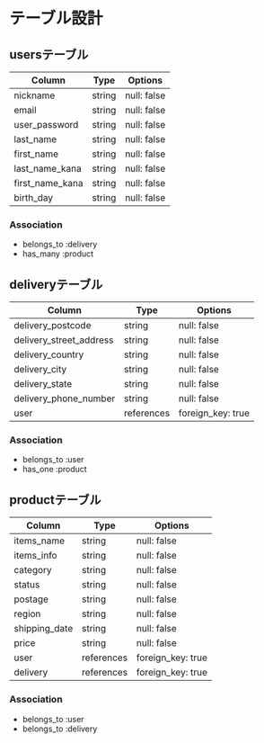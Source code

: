 # テーブル設計

## usersテーブル
| Column          | Type   | Options     |
|-----------------|--------|-------------|
| nickname        | string | null: false |
| email           | string | null: false |
| user_password   | string | null: false |
| last_name       | string | null: false |
| first_name      | string | null: false |
| last_name_kana  | string | null: false |
| first_name_kana | string | null: false |
| birth_day       | string | null: false |

### Association
* belongs_to :delivery
* has_many :product


## deliveryテーブル
| Column                  | Type       | Options           |
|-------------------------|------------|-------------------|
| delivery_postcode       | string     | null: false       |
| delivery_street_address | string     | null: false       |
| delivery_country        | string     | null: false       |
| delivery_city           | string     | null: false       |
| delivery_state          | string     | null: false       |
| delivery_phone_number   | string     | null: false       |
| user                    | references | foreign_key: true |

### Association
* belongs_to :user
* has_one :product


## productテーブル
| Column        | Type       | Options           |
|---------------|------------|-------------------|
| items_name    | string     | null: false       |
| items_info    | string     | null: false       |
| category      | string     | null: false       |
| status        | string     | null: false       |
| postage       | string     | null: false       |
| region        | string     | null: false       |
| shipping_date | string     | null: false       |
| price         | string     | null: false       |
| user          | references | foreign_key: true |
| delivery      | references | foreign_key: true |

### Association
- belongs_to :user
- belongs_to :delivery